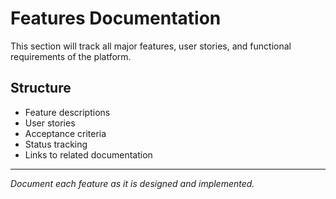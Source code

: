 # Features Documentation

This section will track all major features, user stories, and functional requirements of the platform.

## Structure
- Feature descriptions
- User stories
- Acceptance criteria
- Status tracking
- Links to related documentation

---

*Document each feature as it is designed and implemented.* 